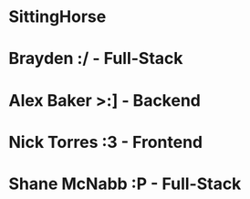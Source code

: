 # SittingHorse

# Brayden :/ - Full-Stack

# Alex Baker >:] - Backend

# Nick Torres :3 - Frontend

# Shane McNabb :P - Full-Stack

